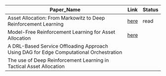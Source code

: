 | Paper_Name | Link | Status | 
|   -- | --   | -- |
| Asset Allocation: From Markowitz to Deep Reinforcement Learning            | [here](./paper1.md)         |  read  |
| Model-Free Reinforcement Learning for Asset Allocation             | [here](./paper2.md) |              |
| A DRL-Based Service Offloading Approach Using DAG for Edge Computational Orchestration            |       |       |
|The use of Deep Reinforcement Learning in Tactical Asset Allocation |              |   |
